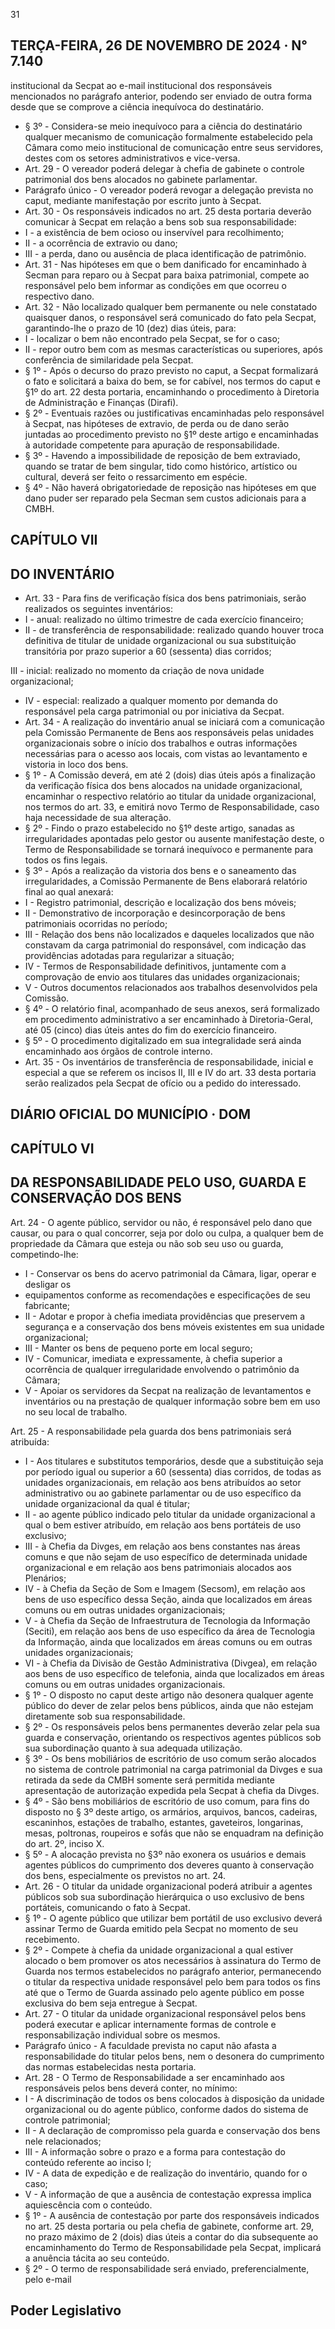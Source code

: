 <!-- image -->

31

## TERÇA-FEIRA, 26 DE NOVEMBRO DE 2024 · N° 7.140

institucional da Secpat ao e-mail institucional dos responsáveis mencionados no parágrafo anterior, podendo ser enviado de outra forma desde que se comprove a ciência inequívoca do destinatário.

- § 3º - Considera-se meio inequívoco para a ciência do destinatário qualquer mecanismo  de  comunicação  formalmente  estabelecido  pela  Câmara  como  meio institucional de comunicação entre seus servidores, destes com os setores administrativos e vice-versa.
- Art. 29 - O vereador poderá delegar à chefia de gabinete o controle patrimonial dos bens alocados no gabinete parlamentar.
- Parágrafo único - O vereador poderá revogar a delegação prevista no caput, mediante manifestação por escrito junto à Secpat.
- Art. 30 - Os responsáveis indicados no art. 25 desta portaria deverão comunicar à Secpat em relação a bens sob sua responsabilidade:
- I - a existência de bem ocioso ou inservível para recolhimento;
- II - a ocorrência de extravio ou dano;
- III - a perda, dano ou ausência de placa identificação de patrimônio.
- Art. 31 - Nas hipóteses em que o bem danificado for encaminhado à Secman para reparo ou à Secpat para baixa patrimonial, compete ao responsável pelo bem informar as condições em que ocorreu o respectivo dano.
- Art. 32 - Não localizado qualquer bem permanente ou nele constatado quaisquer danos, o responsável será comunicado do fato pela Secpat, garantindo-lhe o prazo de 10 (dez) dias úteis, para:
- I - localizar o bem não encontrado pela Secpat, se for o caso;
- II  -  repor  outro  bem  com  as  mesmas  características  ou  superiores,  após conferência de similaridade pela Secpat.
- § 1º - Após o decurso do prazo previsto no caput, a Secpat formalizará o fato e solicitará a baixa do bem, se for cabível, nos termos do caput e §1º do art. 22 desta portaria, encaminhando o procedimento à Diretoria de Administração e Finanças (Dirafi).
- §  2º  -  Eventuais  razões  ou  justificativas  encaminhadas  pelo  responsável  à Secpat, nas hipóteses de extravio, de perda ou de dano serão juntadas ao procedimento previsto no §1º deste artigo e encaminhadas à autoridade competente para apuração de responsabilidade.
- § 3º - Havendo a impossibilidade de reposição de bem extraviado, quando se tratar de bem singular, tido como histórico, artístico ou cultural, deverá ser feito o ressarcimento em espécie.
- § 4º - Não haverá obrigatoriedade de reposição nas hipóteses em que dano puder ser reparado pela Secman sem custos adicionais para a CMBH.

## CAPÍTULO VII

## DO INVENTÁRIO

- Art. 33 - Para fins de verificação física dos bens patrimoniais, serão realizados os seguintes inventários:
- I - anual: realizado no último trimestre de cada exercício financeiro;
- II - de transferência de responsabilidade: realizado quando houver troca definitiva de titular de unidade organizacional ou sua substituição transitória por prazo superior a 60 (sessenta) dias corridos;

III - inicial: realizado no momento da criação de nova unidade organizacional;

- IV - especial: realizado a qualquer momento por demanda do responsável pela carga patrimonial ou por iniciativa da Secpat.
- Art. 34 - A realização do inventário anual se iniciará com a comunicação pela Comissão Permanente de Bens aos responsáveis pelas unidades organizacionais sobre o início dos trabalhos e outras informações necessárias para o acesso aos locais, com vistas ao levantamento e vistoria in loco dos bens.
- §  1º  -  A  Comissão  deverá,  em  até  2  (dois)  dias  úteis  após  a  finalização  da verificação física dos bens alocados na unidade organizacional, encaminhar o respectivo relatório ao titular da unidade organizacional, nos termos do art. 33, e emitirá novo Termo de Responsabilidade, caso haja necessidade de sua alteração.
- § 2º - Findo o prazo estabelecido no §1º deste artigo, sanadas as irregularidades apontadas pelo gestor ou ausente manifestação deste, o Termo de Responsabilidade se tornará inequívoco e permanente para todos os fins legais.
- § 3º - Após a realização da vistoria dos bens e o saneamento das irregularidades, a Comissão Permanente de Bens elaborará relatório final ao qual anexará:
- I - Registro patrimonial, descrição e localização dos bens móveis;
- II  -  Demonstrativo  de  incorporação  e  desincorporação  de  bens  patrimoniais ocorridas no período;
- III - Relação dos bens não localizados e daqueles localizados que não constavam da  carga  patrimonial  do  responsável,  com  indicação  das  providências  adotadas  para regularizar a situação;
- IV - Termos de Responsabilidade definitivos, juntamente com a comprovação de envio aos titulares das unidades organizacionais;
- V - Outros documentos relacionados aos trabalhos desenvolvidos pela Comissão.
- §  4º  -  O  relatório  final,  acompanhado  de  seus  anexos,  será  formalizado  em procedimento administrativo a ser encaminhado à Diretoria-Geral, até 05 (cinco) dias úteis antes do fim do exercício financeiro.
- § 5º - O procedimento digitalizado em sua integralidade será ainda encaminhado aos órgãos de controle interno.
- Art. 35 - Os inventários de transferência de responsabilidade, inicial e especial a que se referem os incisos II, III e IV do art. 33 desta portaria serão realizados pela Secpat de ofício ou a pedido do interessado.

## DIÁRIO OFICIAL DO MUNICÍPIO · DOM

## CAPÍTULO VI

## DA RESPONSABILIDADE PELO USO, GUARDA E CONSERVAÇÃO DOS BENS

Art. 24 - O agente público, servidor ou não, é responsável pelo dano que causar, ou para o qual concorrer, seja por dolo ou culpa, a qualquer bem de propriedade da Câmara que esteja ou não sob seu uso ou guarda, competindo-lhe:

- I - Conservar os bens do acervo patrimonial da Câmara, ligar, operar e desligar os
- equipamentos conforme as recomendações e especificações de seu fabricante;
- II - Adotar e propor à chefia imediata providências que preservem a segurança e a conservação dos bens móveis existentes em sua unidade organizacional;
- III - Manter os bens de pequeno porte em local seguro;
- IV - Comunicar, imediata e expressamente, à chefia superior a ocorrência de qualquer irregularidade envolvendo o patrimônio da Câmara;
- V - Apoiar os servidores da Secpat na realização de levantamentos e inventários ou na prestação de qualquer informação sobre bem em uso no seu local de trabalho.

Art. 25 - A responsabilidade pela guarda dos bens patrimoniais será atribuída:

- I - Aos titulares e substitutos temporários, desde que a substituição seja por período igual ou superior a 60 (sessenta) dias corridos, de todas as unidades organizacionais, em relação aos bens atribuídos ao setor administrativo ou ao gabinete parlamentar ou de uso específico da unidade organizacional da qual é titular;
- II - ao agente público indicado pelo titular da unidade organizacional a qual o bem estiver atribuído, em relação aos bens portáteis de uso exclusivo;
- III - à Chefia da Divges, em relação aos bens constantes nas áreas comuns e que não sejam de uso específico de determinada unidade organizacional e em relação aos bens patrimoniais alocados aos Plenários;
- IV - à Chefia da Seção de Som e Imagem (Secsom), em relação aos bens de uso específico dessa Seção, ainda que localizados em áreas comuns ou em outras unidades organizacionais;
- V - à Chefia da Seção de Infraestrutura de Tecnologia da Informação (Seciti), em relação aos bens de uso específico da área de Tecnologia da Informação, ainda que localizados em áreas comuns ou em outras unidades organizacionais;
- VI - à Chefia da Divisão de Gestão Administrativa (Divgea), em relação aos bens de uso específico de telefonia, ainda que localizados em áreas comuns ou em outras unidades organizacionais.
- § 1º - O disposto no caput deste artigo não desonera qualquer agente público do  dever  de  zelar  pelos  bens  públicos,  ainda  que  não  estejam  diretamente  sob  sua responsabilidade.
- § 2º - Os responsáveis pelos bens permanentes deverão zelar pela sua guarda e conservação, orientando os respectivos agentes públicos sob sua subordinação quanto à sua adequada utilização.
- § 3º - Os bens mobiliários de escritório de uso comum serão alocados no sistema de controle patrimonial na carga patrimonial da Divges e sua retirada da sede da CMBH somente será permitida mediante apresentação de autorização expedida pela Secpat à chefia da Divges.
- § 4º - São bens mobiliários de escritório de uso comum, para fins do disposto no § 3º deste artigo, os armários, arquivos, bancos, cadeiras, escaninhos, estações de trabalho, estantes, gaveteiros, longarinas, mesas, poltronas, roupeiros e sofás que não se enquadram na definição do art. 2º, inciso X.
- § 5º - A alocação prevista no §3º não exonera os usuários e demais agentes públicos do cumprimento dos deveres quanto à conservação dos bens, especialmente os previstos no art. 24.
- Art. 26 - O titular da unidade organizacional poderá atribuir a agentes públicos sob sua subordinação hierárquica o uso exclusivo de bens portáteis, comunicando o fato à Secpat.
- § 1º - O agente público que utilizar bem portátil de uso exclusivo deverá assinar Termo de Guarda emitido pela Secpat no momento de seu recebimento.
- § 2º - Compete à chefia da unidade organizacional a qual estiver alocado o bem promover os atos necessários à assinatura do Termo de Guarda nos termos estabelecidos no parágrafo anterior, permanecendo o titular da respectiva unidade responsável pelo bem para todos os fins até que o Termo de Guarda assinado pelo agente público em posse exclusiva do bem seja entregue à Secpat.
- Art. 27 - O titular da unidade organizacional responsável pelos bens poderá executar e aplicar internamente formas de controle e responsabilização individual sobre os mesmos.
- Parágrafo único - A faculdade prevista no caput não afasta a responsabilidade do titular pelos bens, nem o desonera do cumprimento das normas estabelecidas nesta portaria.
- Art. 28 - O Termo de Responsabilidade a ser encaminhado aos responsáveis pelos bens deverá conter, no mínimo:
- I  -  A  discriminação  de  todos  os  bens  colocados  à  disposição  da  unidade organizacional ou do agente público, conforme dados do sistema de controle patrimonial;
- II - A declaração de compromisso pela guarda e conservação dos bens nele relacionados;
- III - A informação sobre o prazo e a forma para contestação do conteúdo referente ao inciso I;
- IV - A data de expedição e de realização do inventário, quando for o caso;
- V - A informação de que a ausência de contestação expressa implica aquiescência com o conteúdo.
- § 1º - A ausência de contestação por parte dos responsáveis indicados no art. 25 desta portaria ou pela chefia de gabinete, conforme art. 29, no prazo máximo de 2 (dois) dias úteis a contar do dia subsequente ao encaminhamento do Termo de Responsabilidade pela Secpat, implicará a anuência tácita ao seu conteúdo.
- § 2º - O termo de responsabilidade será enviado, preferencialmente, pelo e-mail

## Poder Legislativo

<!-- image -->